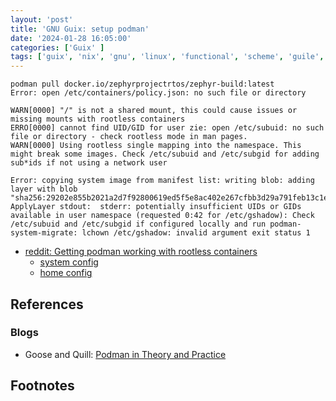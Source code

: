 ```yaml
---
layout: 'post'
title: 'GNU Guix: setup podman'
date: '2024-01-28 16:05:00'
categories: ['Guix' ]
tags: ['guix', 'nix', 'gnu', 'linux', 'functional', 'scheme', 'guile', 'podman', 'docker', 'container']
---
```




```
podman pull docker.io/zephyrprojectrtos/zephyr-build:latest
Error: open /etc/containers/policy.json: no such file or directory
```

```
WARN[0000] "/" is not a shared mount, this could cause issues or missing mounts with rootless containers 
ERRO[0000] cannot find UID/GID for user zie: open /etc/subuid: no such file or directory - check rootless mode in man pages. 
WARN[0000] Using rootless single mapping into the namespace. This might break some images. Check /etc/subuid and /etc/subgid for adding sub*ids if not using a network user 

Error: copying system image from manifest list: writing blob: adding layer with blob "sha256:29202e855b2021a2d7f92800619ed5f5e8ac402e267cfbb3d29a791feb13c1ee": ApplyLayer stdout:  stderr: potentially insufficient UIDs or GIDs available in user namespace (requested 0:42 for /etc/gshadow): Check /etc/subuid and /etc/subgid if configured locally and run podman-system-migrate: lchown /etc/gshadow: invalid argument exit status 1
```

- [reddit: Getting podman working with rootless containers](https://www.reddit.com/r/GUIX/comments/13tudtn/getting_podman_working_with_rootless_containers/)
  - [system config](https://github.com/alam0rt/guix-config/blob/main/saml/system/config.scm) 
  - [home config](https://github.com/alam0rt/guix-config/blob/main/saml/home/home-configuration.scm)

## References

### Blogs

- Goose and Quill: [Podman in Theory and Practice](https://gooseandquill.blog/posts/install-rootless-podman-on-guix.html)

## Footnotes

[1]: https://podman.io/
[2]: https://buildah.io/
